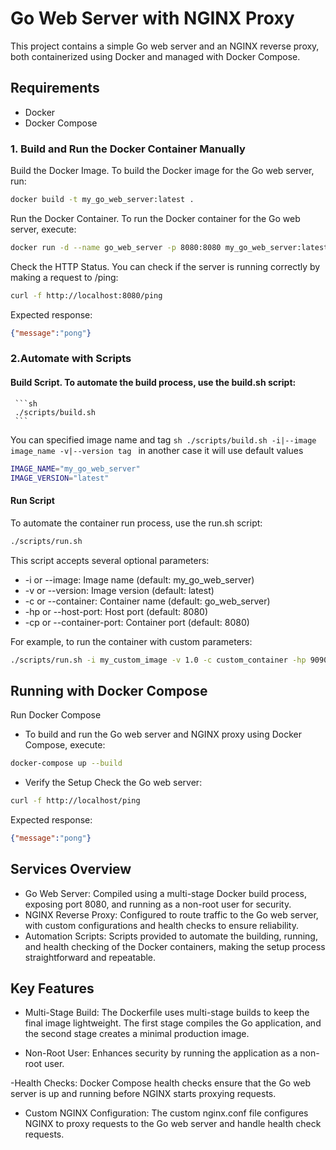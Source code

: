 # Go Web Server with NGINX Proxy


This project contains a simple Go web server and an NGINX reverse proxy, both containerized using Docker and managed with Docker Compose.


## Requirements
- Docker
- Docker Compose

### 1. Build and Run the Docker Container Manually


Build the Docker Image. To build the Docker image for the Go web server, run:
```sh
docker build -t my_go_web_server:latest .
```


Run the Docker Container. To run the Docker container for the Go web server, execute:
```sh
docker run -d --name go_web_server -p 8080:8080 my_go_web_server:latest
```


Check the HTTP Status. You can check if the server is running correctly by making a request to /ping:
```sh
curl -f http://localhost:8080/ping
```


Expected response:
```json
{"message":"pong"}
```


### 2.Automate with Scripts
#### Build Script. To automate the build process, use the build.sh script:
     ```sh
     ./scripts/build.sh
     ```

     
You can specified image name and tag 
     ```sh
      ./scripts/build.sh -i|--image image_name -v|--version tag
      ```
in another case it will use default values
```sh
IMAGE_NAME="my_go_web_server"
IMAGE_VERSION="latest"
```


#### Run Script
To automate the container run process, use the run.sh script:
```sh
./scripts/run.sh
```


This script accepts several optional parameters:

- -i or --image: Image name (default: my_go_web_server)
- -v or --version: Image version (default: latest)
- -c or --container: Container name (default: go_web_server)
- -hp or --host-port: Host port (default: 8080)
- -cp or --container-port: Container port (default: 8080)


For example, to run the container with custom parameters:
```sh
./scripts/run.sh -i my_custom_image -v 1.0 -c custom_container -hp 9090 -cp 8080
```


## Running with Docker Compose
Run Docker Compose

- To build and run the Go web server and NGINX proxy using Docker Compose, execute:
```sh
docker-compose up --build
```


- Verify the Setup
Check the Go web server:
```sh
curl -f http://localhost/ping
```


Expected response:
```json
{"message":"pong"}
```

## Services Overview
- Go Web Server: Compiled using a multi-stage Docker build process, exposing port 8080, and running as a non-root user for security.
- NGINX Reverse Proxy: Configured to route traffic to the Go web server, with custom configurations and health checks to ensure reliability.
- Automation Scripts: Scripts provided to automate the building, running, and health checking of the Docker containers, making the setup process straightforward and repeatable.

## Key Features
- Multi-Stage Build: The Dockerfile uses multi-stage builds to keep the final image lightweight. The first stage compiles the Go application, and the second stage creates a minimal production image.


- Non-Root User: Enhances security by running the application as a non-root user.

-Health Checks: Docker Compose health checks ensure that the Go web server is up and running before NGINX starts proxying requests.

- Custom NGINX Configuration: The custom nginx.conf file configures NGINX to proxy requests to the Go web server and handle health check requests.



  



